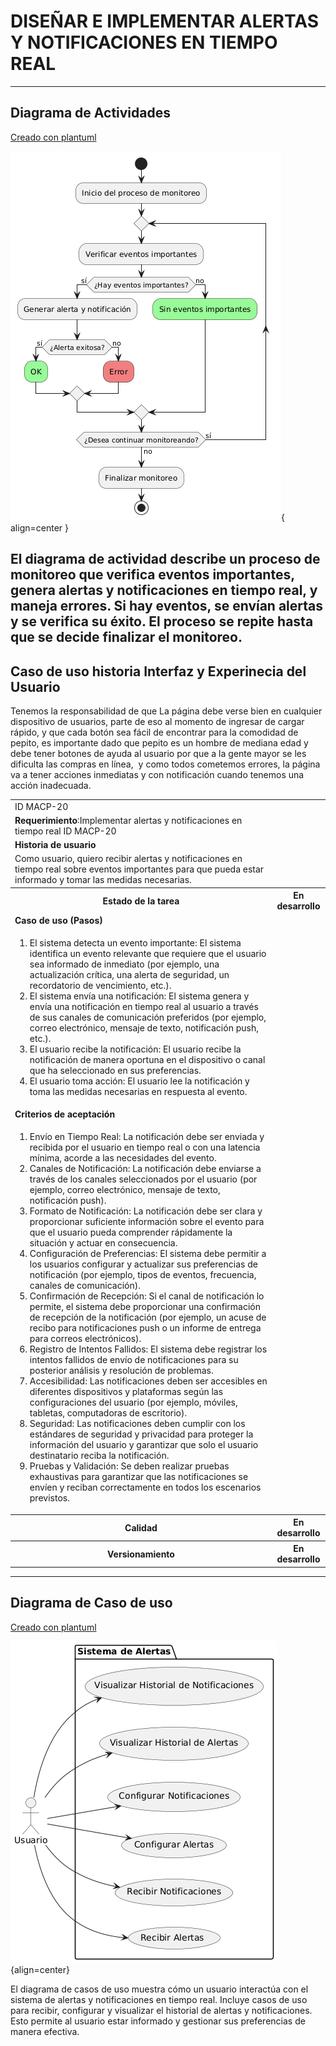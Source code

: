 # DISEÑAR E IMPLEMENTAR ALERTAS Y NOTIFICACIONES EN TIEMPO REAL 

------

## Diagrama de Actividades
[Creado con plantuml](https://plantuml.com/es/)

![Image title](./assets/images/macp-20.png){ align=center }

El diagrama de actividad describe un proceso de monitoreo que verifica eventos importantes, genera alertas y notificaciones en tiempo real, y maneja errores. Si hay eventos, se envían alertas y se verifica su éxito. El proceso se repite hasta que se decide finalizar el monitoreo.
---
###

## Caso de uso historia Interfaz y Experinecia del Usuario
Tenemos la responsabilidad de que La página debe verse bien en cualquier dispositivo de usuarios, parte de eso al momento de ingresar de cargar rápido, y que cada botón sea fácil de encontrar para la comodidad de pepito, es importante dado que pepito es un hombre de mediana edad y debe tener botones de ayuda al usuario por que a la gente mayor se les dificulta las compras en línea,  y como todos cometemos errores, la página va a tener acciones inmediatas y con notificación cuando tenemos una acción inadecuada.

<table id="customers">
  <tr class="idtext principal">
    <td>ID MACP-20</td>
  </tr>
  <tr class="single text">
    <td><strong>Requerimiento</strong>:Implementar alertas y notificaciones en tiempo real ID MACP-20</td>
  </tr>
  <tr class="single gray">
    <td><strong>Historia de usuario</strong></td>
  </tr>
  <tr class="single text">
    <td>Como usuario, quiero recibir alertas y notificaciones en tiempo real sobre eventos importantes para que pueda estar informado y tomar las medidas necesarias.</td>
  </tr>
  <tr class="duo">
    <th class="gray"><strong>Estado de la tarea</strong></th>
    <th>En desarrollo</th>
  </tr>
  <tr class="single gray">
    <td><strong>Caso de uso (Pasos)</strong></td>
  </tr>
  <tr class="single text">
    <td>
        <ol>
             <li>El sistema detecta un evento importante: El sistema identifica un evento relevante que requiere que el usuario sea informado de inmediato (por ejemplo, una actualización crítica, una alerta de seguridad, un recordatorio de vencimiento, etc.).</li>
            <li>El sistema envía una notificación: El sistema genera y envía una notificación en tiempo real al usuario a través de sus canales de comunicación preferidos (por ejemplo, correo electrónico, mensaje de texto, notificación push, etc.).</li>
           <li>El usuario recibe la notificación: El usuario recibe la notificación de manera oportuna en el dispositivo o canal que ha seleccionado en sus preferencias.</li>
           <li>El usuario toma acción: El usuario lee la notificación y toma las medidas necesarias en respuesta al evento.</li>
        </ol>
    </td>
  </tr>
  <tr class="single gray">
    <td><strong>Criterios de aceptación</strong></td>
  </tr>
  <tr class="single text">
    <td>
        <ol>
                  <li>Envío en Tiempo Real: La notificación debe ser enviada y recibida por el usuario en tiempo real o con una latencia mínima, acorde a las necesidades del evento. </li>
<li>Canales de Notificación: La notificación debe enviarse a través de los canales seleccionados por el usuario (por ejemplo, correo electrónico, mensaje de texto, notificación push).</li>
<li>Formato de Notificación: La notificación debe ser clara y proporcionar suficiente información sobre el evento para que el usuario pueda comprender rápidamente la situación y actuar en consecuencia.</li>
<li>Configuración de Preferencias: El sistema debe permitir a los usuarios configurar y actualizar sus preferencias de notificación (por ejemplo, tipos de eventos, frecuencia, canales de comunicación).</li>
<li>Confirmación de Recepción: Si el canal de notificación lo permite, el sistema debe proporcionar una confirmación de recepción de la notificación (por ejemplo, un acuse de recibo para notificaciones push o un informe de entrega para correos electrónicos).</li>
<li>Registro de Intentos Fallidos: El sistema debe registrar los intentos fallidos de envío de notificaciones para su posterior análisis y resolución de problemas.</li>
<li>Accesibilidad: Las notificaciones deben ser accesibles en diferentes dispositivos y plataformas según las configuraciones del usuario (por ejemplo, móviles, tabletas, computadoras de escritorio).</li>
<li>Seguridad: Las notificaciones deben cumplir con los estándares de seguridad y privacidad para proteger la información del usuario y garantizar que solo el usuario destinatario reciba la notificación.</li>
<li>Pruebas y Validación: Se deben realizar pruebas exhaustivas para garantizar que las notificaciones se envíen y reciban correctamente en todos los escenarios previstos.</li>
 <tr class="duo">
    <th class="gray"><strong>Calidad</strong></th>
    <th>En desarrollo</th>
  </tr>
  <tr class="duo">
    <th class="gray"><strong>Versionamiento</strong></th>
    <th>En desarrollo</th>
  </tr>
</table>



---
## Diagrama de Caso de uso
[Creado con plantuml](https://plantuml.com/es/)

![Image title](./assets/images/DIAGRAMAS%20DE%20CASO%20DE%20USO/CASO20.png){align=center}

El diagrama de casos de uso muestra cómo un usuario interactúa con el sistema de alertas y notificaciones en tiempo real. Incluye casos de uso para recibir, configurar y visualizar el historial de alertas y notificaciones. Esto permite al usuario estar informado y gestionar sus preferencias de manera efectiva.
